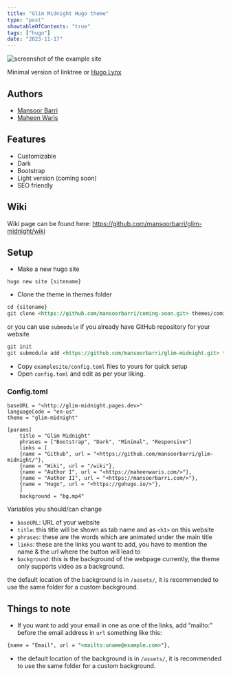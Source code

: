 ```yaml
---
title: "Glim Midnight Hugo theme"
type: "post"
showtableOfContents: "true"
tags: ["hugo"]
date: "2023-11-17"
---
```


![screenshot of the example site](https://raw.githubusercontent.com/mansoorbarri/glim-midnight/main/images/screenshot.png)

Minimal version of linktree or [Hugo Lynx](https://github.com/jpanther/lynx) 

## Authors 
- [Mansoor Barri](/)
- [Maheen Waris](https://maheenwaris.com)

## ******************Features******************

- Customizable
- Dark
- Bootstrap
- Light version (coming soon)
- SEO friendly

## Wiki

Wiki page can be found here: https://github.com/mansoorbarri/glim-midnight/wiki


## Setup

- Make a new hugo site

```
hugo new site {sitename}

```

- Clone the theme in themes folder

```markdown
cd {sitename}
git clone <https://github.com/mansoorbarri/coming-soon.git> themes/coming-soon

```

or you can use `submodule` if you already have GitHub repository for your website

```markdown
git init
git submodule add <https://github.com/mansoorbarri/glim-midnight.git> themes/glim-midnight

```

- Copy `examplesite/config.toml` files to yours for quick setup
- Open `config.toml` and edit as per your liking.

### Config.toml

```
baseURL = "<http://glim-midnight.pages.dev>"
languageCode = "en-us"
theme = "glim-midnight"

[params]
    title = "Glim Midnight"
    phrases = ["Bootstrap", "Dark", "Minimal", "Responsive"]
    links = [
    {name = "Github", url = "<https://github.com/mansoorbarri/glim-midnight/"},
    {name = "Wiki", url = "/wiki"},
    {name = "Author I", url = "<https://maheenwaris.com/>"},
    {name = "Author II", url = "<https://mansoorbarri.com/>"},
    {name = "Hugo", url = "<https://gohugo.io/>"},
    ]
    background = "bg.mp4"

```

Variables you should/can change

- `baseURL`: URL of your website
- `title`: this title will be shown as tab name and as `<h1>` on this website
- `phrases`: these are the words which are animated under the main title
- `links`: these are the links you want to add, you have to mention the name & the url where the button will lead to
- `background`: this is the background of the webpage currently, the theme only supports video as a background.

the default location of the background is in `/assets/`, it is recommended to use the same folder for a custom background.

## Things to note

- If you want to add your email in one as one of the links, add “mailto:” before the email address in `url` something like this:

```markdown
{name = "Email", url = "<mailto:uname@example.com>"},

```

- the default location of the background is in `/assets/`, it is recommended to use the same folder for a custom background.
